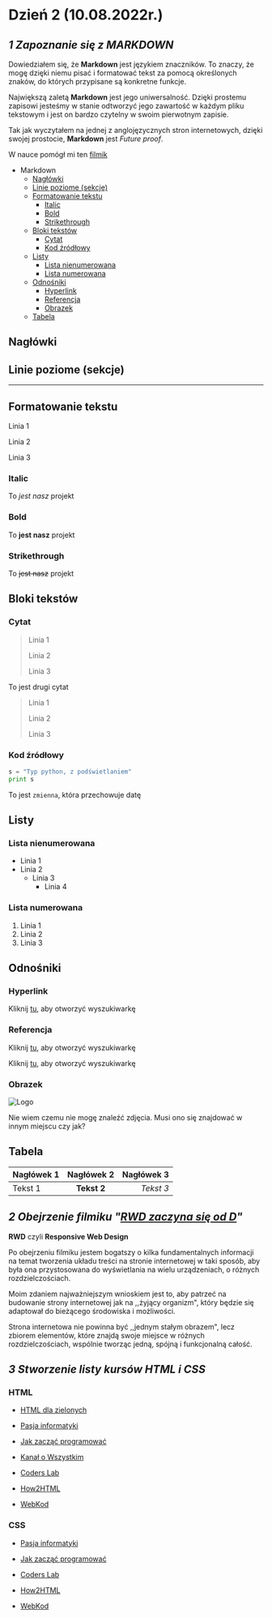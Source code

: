 # Dzień 2 (10.08.2022r.)

## _1 Zapoznanie się z MARKDOWN_

Dowiedziałem się, że **Markdown** jest językiem znaczników. To znaczy, że mogę dzięki niemu pisać i formatować tekst za pomocą określonych znaków, do których przypisane są konkretne funkcje.

Największą zaletą **Markdown** jest jego uniwersalność. Dzięki prostemu zapisowi jesteśmy w stanie odtworzyć jego zawartość w każdym pliku tekstowym i jest on bardzo czytelny w swoim pierwotnym zapisie.

Tak jak wyczytałem na jednej z anglojęzycznych stron internetowych, dzięki swojej prostocie, **Markdown** jest _Future proof_.

W nauce pomógł mi ten [filmik](https://www.youtube.com/watch?v=Uzpn2rmx_Fg "Ściąga do znaków")

- Markdown
  - [Nagłówki](#nagłówki)
  - [Linie poziome (sekcje)](#linie-poziome-sekcje)
  - [Formatowanie tekstu](#formatowanie-tekstu)
    - [Italic](#italic)
    - [Bold](#bold)
    - [Strikethrough](#strikethrough)
  - [Bloki tekstów](#bloki-tekstów)
    - [Cytat](#cytat)
    - [Kod źródłowy](#kod-źródłowy)
  - [Listy](#listy)
    - [Lista nienumerowana](#lista-nienumerowana)
    - [Lista numerowana](#lista-numerowana)
  - [Odnośniki](#odnośniki)
    - [Hyperlink](#hyperlink)
    - [Referencja](#referencja)
    - [Obrazek](#obrazek)
  - [Tabela](#tabela)

## Nagłówki

## Linie poziome (sekcje)

---

## Formatowanie tekstu

Linia 1

Linia 2

Linia 3

### Italic

To _jest nasz_ projekt

### Bold

To **jest nasz** projekt

### Strikethrough

To ~~jest nasz~~ projekt

## Bloki tekstów

### Cytat

> Linia 1
>
> Linia 2
>
> Linia 3

To jest drugi cytat

> Linia 1
>
> Linia 2
>
> Linia 3

### Kod źródłowy

```python
s = "Typ python, z podświetlaniem"
print s 
```

To jest `zmienna`, która przechowuje datę

## Listy

### Lista nienumerowana

- Linia 1
- Linia 2
  - Linia 3
    - Linia 4
  
### Lista numerowana

1. Linia 1
1. Linia 2
1. Linia 3

## Odnośniki

### Hyperlink

Kliknij [tu](www.google.com "Wyszukiwarka"), aby otworzyć wyszukiwarkę

### Referencja

Kliknij [tu][1], aby otworzyć wyszukiwarkę

Kliknij [tu][1], aby otworzyć wyszukiwarkę

[1]: www.google.com "Wyszukiwarka"

### Obrazek

![Logo](Programowanie/10.08.22r./logo.jpg)

Nie wiem czemu nie mogę znaleźć zdjęcia. Musi ono się znajdować w innym miejscu czy jak?

## Tabela

Nagłówek 1|Nagłówek 2|Nagłówek 3
-|:-:|-:
Tekst 1|**Tekst 2**|_Tekst 3_

## _2 Obejrzenie filmiku "[RWD zaczyna się od D](https://www.youtube.com/watch?v=Ej_gwO9j1gc "RWD zaczyna się od D")"_

**RWD** czyli **Responsive Web Design**

Po obejrzeniu filmiku jestem bogatszy o kilka fundamentalnych informacji na temat tworzenia układu treści na stronie internetowej w taki sposób, aby była ona przystosowana do wyświetlania na wielu urządzeniach, o różnych rozdzielczościach.

Moim zdaniem najważniejszym wnioskiem jest to, aby patrzeć na budowanie strony internetowej jak na ,,żyjący organizm", który będzie się adaptował do bieżącego środowiska i możliwości.

Strona internetowa nie powinna być ,,jednym stałym obrazem", lecz zbiorem elementów, które znajdą swoje miejsce w różnych rozdzielczościach, wspólnie tworząc jedną, spójną i funkcjonalną całość.

## _3 Stworzenie listy kursów HTML i CSS_

### HTML

- [HTML dla zielonych](https://www.kurshtml.edu.pl/html/wstep,zielony.html)

- [Pasja informatyki](https://www.youtube.com/watch?v=k2IydkL3EOs)

- [Jak zacząć programować][JZP]

[JZP]: https://www.youtube.com/watch?v=opNgrPv3Qw8

- [Kanał o Wszystkim](https://www.youtube.com/watch?v=BBHQGNkOb5w)

- [Coders Lab][CL]
  
[CL]: https://coderslab.pl/pl/podstawy-html-i-css-darmowe

- [How2HTML](H2H)

[H2H]: https://how2html.pl

- [WebKod](https://webkod.pl/kurs-html/krok-po-kroku/wstep/czasy-bez-swiata-wirtualnegov)

### CSS

- [Pasja informatyki](https://www.youtube.com/watch?v=RJEKMbD_kEk)

- [Jak zacząć programować][JZP]

- [Coders Lab][CL]

- [How2HTML](H2H)

- [WebKod](https://webkod.pl/kurs-css/lekcje/dzial-1/css-co-to-takiego)

